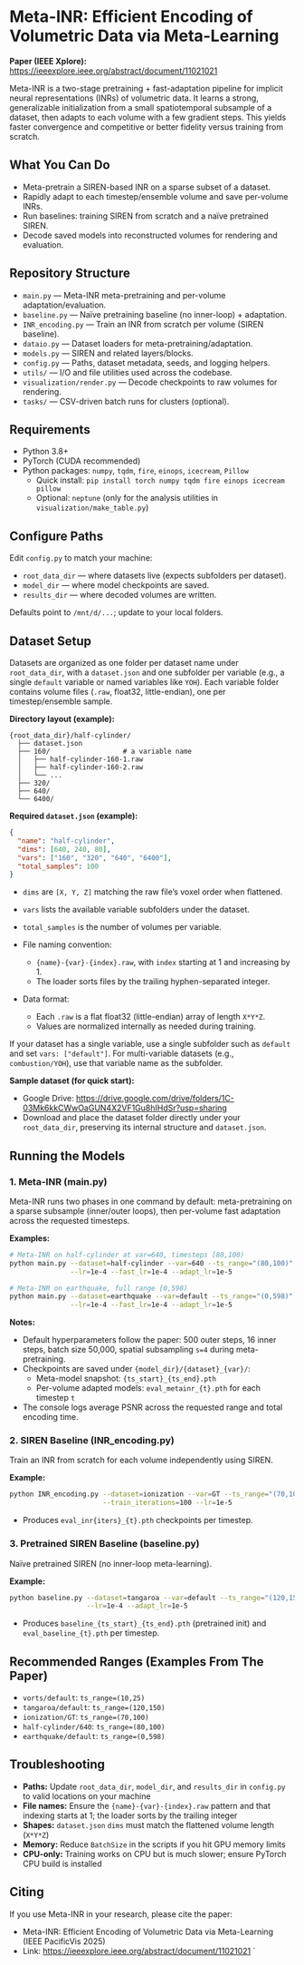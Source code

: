 # **Meta-INR: Efficient Encoding of Volumetric Data via Meta-Learning**

**Paper (IEEE Xplore):** https://ieeexplore.ieee.org/abstract/document/11021021

Meta-INR is a two-stage pretraining + fast-adaptation pipeline for implicit neural representations (INRs) of volumetric data. It learns a strong, generalizable initialization from a small spatiotemporal subsample of a dataset, then adapts to each volume with a few gradient steps. This yields faster convergence and competitive or better fidelity versus training from scratch.

## **What You Can Do**
- Meta-pretrain a SIREN-based INR on a sparse subset of a dataset.
- Rapidly adapt to each timestep/ensemble volume and save per-volume INRs.
- Run baselines: training SIREN from scratch and a naïve pretrained SIREN.
- Decode saved models into reconstructed volumes for rendering and evaluation.

## **Repository Structure**
- `main.py` — Meta-INR meta-pretraining and per-volume adaptation/evaluation.
- `baseline.py` — Naïve pretraining baseline (no inner-loop) + adaptation.
- `INR_encoding.py` — Train an INR from scratch per volume (SIREN baseline).
- `dataio.py` — Dataset loaders for meta-pretraining/adaptation.
- `models.py` — SIREN and related layers/blocks.
- `config.py` — Paths, dataset metadata, seeds, and logging helpers.
- `utils/` — I/O and file utilities used across the codebase.
- `visualization/render.py` — Decode checkpoints to raw volumes for rendering.
- `tasks/` — CSV-driven batch runs for clusters (optional).


## **Requirements**
- Python 3.8+
- PyTorch (CUDA recommended)
- Python packages: `numpy`, `tqdm`, `fire`, `einops`, `icecream`, `Pillow`
  - Quick install: `pip install torch numpy tqdm fire einops icecream pillow`
  - Optional: `neptune` (only for the analysis utilities in `visualization/make_table.py`)

## **Configure Paths**
Edit `config.py` to match your machine:
- `root_data_dir` — where datasets live (expects subfolders per dataset).
- `model_dir` — where model checkpoints are saved.
- `results_dir` — where decoded volumes are written.

Defaults point to `/mnt/d/...`; update to your local folders.

## **Dataset Setup**
Datasets are organized as one folder per dataset name under `root_data_dir`, with a `dataset.json` and one subfolder per variable (e.g., a single `default` variable or named variables like `YOH`). Each variable folder contains volume files (`.raw`, float32, little-endian), one per timestep/ensemble sample.

**Directory layout (example):**
```
{root_data_dir}/half-cylinder/
  ├── dataset.json
  ├── 160/                  # a variable name
  │   ├── half-cylinder-160-1.raw
  │   ├── half-cylinder-160-2.raw
  │   └── ...
  ├── 320/
  ├── 640/
  └── 6400/
```

**Required `dataset.json` (example):**
```json
{
  "name": "half-cylinder",
  "dims": [640, 240, 80],             
  "vars": ["160", "320", "640", "6400"],
  "total_samples": 100                 
}
```
  - `dims` are `[X, Y, Z]` matching the raw file’s voxel order when flattened.
  - `vars` lists the available variable subfolders under the dataset.
  - `total_samples` is the number of volumes per variable.

- File naming convention:
  - `{name}-{var}-{index}.raw`, with `index` starting at 1 and increasing by 1.
  - The loader sorts files by the trailing hyphen-separated integer.

- Data format:
  - Each `.raw` is a flat float32 (little-endian) array of length `X*Y*Z`.
  - Values are normalized internally as needed during training.

If your dataset has a single variable, use a single subfolder such as `default` and set `vars: ["default"]`. For multi-variable datasets (e.g., `combustion/YOH`), use that variable name as the subfolder.


**Sample dataset (for quick start):**
- Google Drive: https://drive.google.com/drive/folders/1C-03Mk6kkCWwOaGUN4X2VF1Gu8hIHdSr?usp=sharing
- Download and place the dataset folder directly under your `root_data_dir`, preserving its internal structure and `dataset.json`.

## **Running the Models**

### **1. Meta-INR (main.py)**
Meta-INR runs two phases in one command by default: meta-pretraining on a sparse subsample (inner/outer loops), then per-volume fast adaptation across the requested timesteps.

**Examples:**
```bash
# Meta-INR on half-cylinder at var=640, timesteps [80,100)
python main.py --dataset=half-cylinder --var=640 --ts_range="(80,100)" \
               --lr=1e-4 --fast_lr=1e-4 --adapt_lr=1e-5

# Meta-INR on earthquake, full range [0,598)
python main.py --dataset=earthquake --var=default --ts_range="(0,598)" \
               --lr=1e-4 --fast_lr=1e-4 --adapt_lr=1e-5
```

**Notes:**
- Default hyperparameters follow the paper: 500 outer steps, 16 inner steps, batch size 50,000, spatial subsampling `s=4` during meta-pretraining.
- Checkpoints are saved under `{model_dir}/{dataset}_{var}/`:
  - Meta-model snapshot: `{ts_start}_{ts_end}.pth`
  - Per-volume adapted models: `eval_metainr_{t}.pth` for each timestep `t`
- The console logs average PSNR across the requested range and total encoding time.

### **2. SIREN Baseline (INR_encoding.py)**
Train an INR from scratch for each volume independently using SIREN.

**Example:**
```bash
python INR_encoding.py --dataset=ionization --var=GT --ts_range="(70,100)" \
                       --train_iterations=100 --lr=1e-5
```
- Produces `eval_inr{iters}_{t}.pth` checkpoints per timestep.

### **3. Pretrained SIREN Baseline (baseline.py)**
Naïve pretrained SIREN (no inner-loop meta-learning).

**Example:**
```bash
python baseline.py --dataset=tangaroa --var=default --ts_range="(120,150)" \
                   --lr=1e-4 --adapt_lr=1e-5
```
- Produces `baseline_{ts_start}_{ts_end}.pth` (pretrained init) and `eval_baseline_{t}.pth` per timestep.

## **Recommended Ranges (Examples From The Paper)**
- `vorts/default`: `ts_range=(10,25)`
- `tangaroa/default`: `ts_range=(120,150)`
- `ionization/GT`: `ts_range=(70,100)`
- `half-cylinder/640`: `ts_range=(80,100)`
- `earthquake/default`: `ts_range=(0,598)`

## **Troubleshooting**
- **Paths:** Update `root_data_dir`, `model_dir`, and `results_dir` in `config.py` to valid locations on your machine
- **File names:** Ensure the `{name}-{var}-{index}.raw` pattern and that indexing starts at 1; the loader sorts by the trailing integer
- **Shapes:** `dataset.json` `dims` must match the flattened volume length (`X*Y*Z`)
- **Memory:** Reduce `BatchSize` in the scripts if you hit GPU memory limits
- **CPU-only:** Training works on CPU but is much slower; ensure PyTorch CPU build is installed

## **Citing**
If you use Meta-INR in your research, please cite the paper:
- Meta-INR: Efficient Encoding of Volumetric Data via Meta-Learning (IEEE PacificVis 2025)
- Link: https://ieeexplore.ieee.org/abstract/document/11021021
`